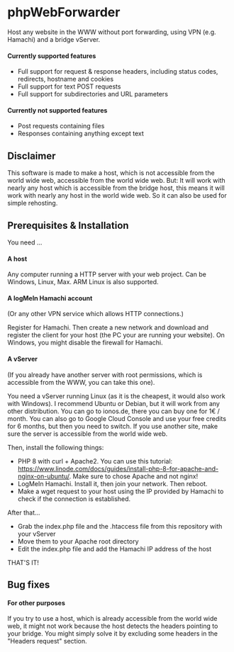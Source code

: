 # phpWebForwarder
Host any website in the WWW without port forwarding, using VPN (e.g. Hamachi) and a bridge vServer.

#### Currently supported features ####

- Full support for request & response headers, including status codes, redirects, hostname and cookies
- Full support for text POST requests
- Full support for subdirectories and URL parameters

#### Currently not supported features ####

- Post requests containing files
- Responses containing anything except text

## Disclaimer ##

This software is made to make a host, which is not accessible from the world wide web, accessible from the world wide web.
But: It will work with nearly any host which is accessible from the bridge host, this means it will work with nearly any host in the world wide web.
So it can also be used for simple rehosting.

## Prerequisites & Installation ##

You need ...

#### A host ####
Any computer running a HTTP server with your web project. Can be Windows, Linux, Max. ARM Linux is also supported.

#### A logMeIn Hamachi account ####
(Or any other VPN service which allows HTTP connections.)

Register for Hamachi. Then create a new network and download and register the client for your host (the PC your are running your website).
On Windows, you might disable the firewall for Hamachi.

#### A vServer ####
(If you already have another server with root permissions, which is accessible from the WWW, you can take this one).

You need a vServer running Linux (as it is the cheapest, it would also work with Windows). I recommend Ubuntu or Debian, but it will work from any other distribution. 
You can go to ionos.de, there you can buy one for 1€ / month. You can also go to Google Cloud Console and use your free credits for 6 months, but then you need to switch.
If you use another site, make sure the server is accessible from the world wide web.

Then, install the following things:
- PHP 8 with curl + Apache2. You can use this tutorial: https://www.linode.com/docs/guides/install-php-8-for-apache-and-nginx-on-ubuntu/. Make sure to chose Apache and not nginx!
- LogMeIn Hamachi. Install it, then join your network. Then reboot.
- Make a wget request to your host using the IP provided by Hamachi to check if the connection is established.

After that...
- Grab the index.php file and the .htaccess file from this repository with your vServer
- Move them to your Apache root directory
- Edit the index.php file and add the Hamachi IP address of the host

THAT'S IT!

## Bug fixes ##

#### For other purposes ####

If you try to use a host, which is already accessible from the world wide web, it might not work because the host detects the headers pointing to your bridge.
You might simply solve it by excluding some headers in the "Headers request" section.
